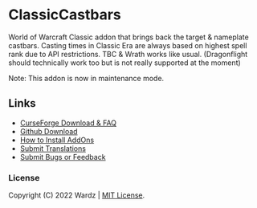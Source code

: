 # ClassicCastbars

World of Warcraft Classic addon that brings back the target & nameplate castbars. Casting times in Classic Era are always based on highest spell rank due to API restrictions. TBC & Wrath works like usual. (Dragonflight should technically work too but is not really supported at the moment)

Note: This addon is now in maintenance mode.

## Links

- [CurseForge Download & FAQ](https://www.curseforge.com/wow/addons/classiccastbars)
- [Github Download](https://github.com/wardz/classiccastbars/releases)
- [How to Install AddOns](https://www.wowinterface.com/forums/faq.php?faq=install)
- [Submit Translations](https://www.curseforge.com/wow/addons/classiccastbars/localization)
- [Submit Bugs or Feedback](https://github.com/wardz/ClassicCastbars/issues)

### License

Copyright (C) 2022 Wardz | [MIT License](https://opensource.org/licenses/MIT).
